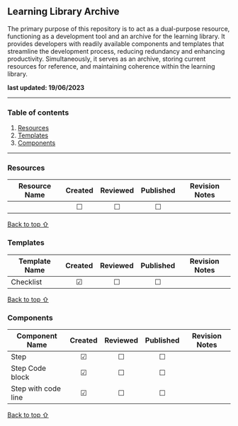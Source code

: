 ## Learning Library Archive

The primary purpose of this repository is to act as a dual-purpose resource, functioning as a development tool and an archive for the learning library. It provides developers with readily available components and templates that streamline the development process, reducing redundancy and enhancing productivity. Simultaneously, it serves as an archive, storing current resources for reference, and maintaining coherence within the learning library.

**last updated: 19/06/2023**

***

### Table of contents
1. [Resources](#Resources)
2. [Templates](#Templates)
3. [Components](#Components)

***

### Resources
| Resource Name | Created | Reviewed | Published | Revision Notes |
|---------------|:-------:|:--------:|:---------:|----------|
|               | &#9744; |  &#9744; |  &#9744;  |   

[Back to top ⇧](#table-of-contents)

### Templates
| Template Name | Created | Reviewed | Published | Revision Notes |
|---------------|:-------:|:--------:|:---------:|----------|
| Checklist       | &#9745; |  &#9744; |  &#9744;  |     

[Back to top ⇧](#table-of-contents)

### Components
| Component Name | Created | Reviewed | Published | Revision Notes |
|----------------|:-------:|:--------:|:---------:|----------|
| Step              | &#9745; |  &#9744; |  &#9744;  |          |
| Step Code block              | &#9745; |  &#9744; |  &#9744;  |          |
| Step with code line              | &#9745; |  &#9744; |  &#9744;  |          |

[Back to top ⇧](#table-of-contents)